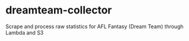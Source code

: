 # dreamteam-collector
Scrape and process raw statistics for AFL Fantasy (Dream Team) through Lambda and S3
